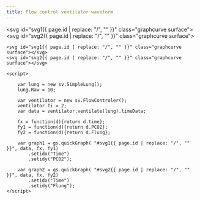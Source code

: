 ```yaml
---
title: Flow control ventilator waveform
---
```

<svg id="svg1{{ page.id | replace: "/", "" }}" class="graphcurve surface"></svg>
<svg id="svg2{{ page.id | replace: "/", "" }}" class="graphcurve surface"></svg>

<script>

	var lung = new sv.SimpleLung();
	lung.Raw = 10;

	var ventilator = new sv.FlowControler();
	ventilator.Ti = 2;
	var data = ventilator.ventilate(lung).timeData;

	fx = function(d){return d.time};
	fy1 = function(d){return d.PCO2};
	fy2 = function(d){return d.Flung};

	var graph1 = gs.quickGraph( "#svg1{{ page.id | replace: "/", "" }}", data, fx, fy1)
		.setidx("Time")
		.setidy("PCO2");

	var graph2 = gs.quickGraph( "#svg2{{ page.id | replace: "/", "" }}", data, fx, fy2)
		.setidx("Time")
		.setidy("Flung");
</script>

	<svg id="svg1{{ page.id | replace: "/", "" }}" class="graphcurve surface"></svg>
	<svg id="svg2{{ page.id | replace: "/", "" }}" class="graphcurve surface"></svg>

	<script>

		var lung = new sv.SimpleLung();
		lung.Raw = 10;

		var ventilator = new sv.FlowControler();
		ventilator.Ti = 2;
		var data = ventilator.ventilate(lung).timeData;

		fx = function(d){return d.time};
		fy1 = function(d){return d.PCO2};
		fy2 = function(d){return d.Flung};

		var graph1 = gs.quickGraph( "#svg1{{ page.id | replace: "/", "" }}", data, fx, fy1)
			.setidx("Time")
			.setidy("PCO2");

		var graph2 = gs.quickGraph( "#svg2{{ page.id | replace: "/", "" }}", data, fx, fy2)
			.setidx("Time")
			.setidy("Flung");
	</script>
